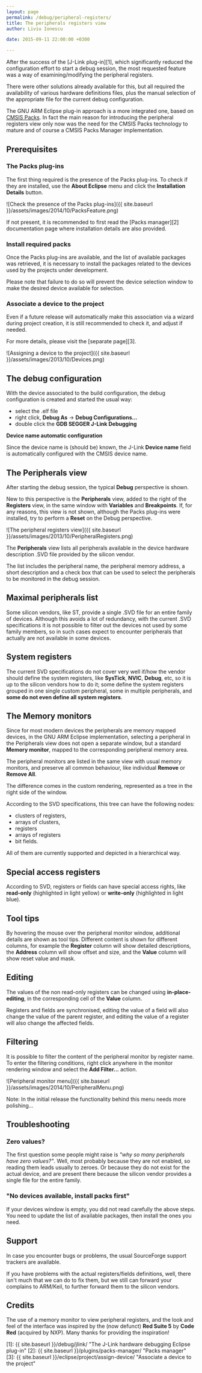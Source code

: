 ```yaml
---
layout: page
permalink: /debug/peripheral-registers/
title: The peripherals registers view
author: Liviu Ionescu

date: 2015-09-11 22:00:00 +0300

---
```


After the success of the [J-Link plug-in][1], which significantly reduced the configuration effort to start a debug session, the most requested feature was a way of examining/modifying the peripheral registers.

There were other solutions already available for this, but all required the availability of various hardware definitions files, plus the manual selection of the appropriate file for the current debug configuration.

The GNU ARM Eclipse plug-in approach is a more integrated one, based on [CMSIS Packs](http://www.keil.com/pack/doc/CMSIS/Pack/html/index.html). In fact the main reason for introducing the peripheral registers view only now was the need for the CMSIS Packs technology to mature and of course a CMSIS Packs Manager implementation.

## Prerequisites

### The Packs plug-ins

The first thing required is the presence of the Packs plug-ins. To check if they are installed, use the **About Eclipse** menu and click the **Installation Details** button.

![Check the presence of the Packs plug-ins]({{ site.baseurl }}/assets/images/2014/10/PacksFeature.png)

If not present, it is recommended to first read the [Packs manager][2] documentation page where installation details are also provided.

### Install required packs

Once the Packs plug-ins are available, and the list of available packages was retrieved, it is necessary to install the packages related to the devices used by the projects under development.

Please note that failure to do so will prevent the device selection window to make the desired device available for selection.

### Associate a device to the project

Even if a future release will automatically make this association via a wizard during project creation, it is still recommended to check it, and adjust if needed.

For more details, please visit the [separate page][3].

![Assigning a device to the project]({{ site.baseurl }}/assets/images/2013/10/Devices.png)

## The debug configuration

With the device associated to the build configuration, the debug configuration is created and started the usual way:

* select the .elf file
* right click, **Debug As** → **Debug Configurations...**
* double click the **GDB SEGGER J-Link Debugging**

**Device name automatic configuration**

Since the device name is (should be) known, the J-Link **Device name** field is automatically configured with the CMSIS device name.

## The Peripherals view

After starting the debug session, the typical **Debug** perspective is shown.

New to this perspective is the **Peripherals** view, added to the right of the **Registers** view, in the same window with **Variables** and **Breakpoints**. If, for any reasons, this view is not shown, although the Packs plug-ins were installed, try to perform a **Reset** on the Debug perspective.

![The peripheral registers view]({{ site.baseurl }}/assets/images/2013/10/PeripheralRegisters.png)

The **Peripherals** view lists all peripherals available in the device hardware description .SVD file provided by the silicon vendor.

The list includes the peripheral name, the peripheral memory address, a short description and a check box that can be used to select the peripherals to be monitored in the debug session.

## Maximal peripherals list

Some silicon vendors, like ST, provide a single .SVD file for an entire family of devices. Although this avoids a lot of redundancy, with the current .SVD specifications it is not possible to filter out the devices not used by some family members, so in such cases expect to encounter peripherals that actually are not available in some devices.

## System registers

The current SVD specifications do not cover very well if/how the vendor should define the system registers, like **SysTick**, **NVIC**, **Debug**, etc, so it is up to the silicon vendors how to do it; some define the system registers grouped in one single custom peripheral, some in multiple peripherals, and **some do not even define all system registers**.

## The Memory monitors

Since for most modern devices the peripherals are memory mapped devices, in the GNU ARM Eclipse implementation, selecting a peripheral in the Peripherals view does not open a separate window, but a standard **Memory monitor**, mapped to the corresponding peripheral memory area.

The peripheral monitors are listed in the same view with usual memory monitors, and preserve all common behaviour, like individual **Remove** or **Remove All**.

The difference comes in the custom rendering, represented as a tree in the right side of the window.

According to the SVD specifications, this tree can have the following nodes:

* clusters of registers,
* arrays of clusters,
* registers
* arrays of registers
* bit fields.

All of them are currently supported and depicted in a hierarchical way.

## Special access registers

According to SVD, registers or fields can have special access rights, like **read-only** (highlighted in light yellow) or **write-only** (highlighted in light blue).

## Tool tips

By hovering the mouse over the peripheral monitor window, additional details are shown as tool tips. Different content is shown for different columns, for example the **Register** column will show detailed descriptions, the **Address** column will show offset and size, and the **Value** column will show reset value and mask.

## Editing

The values of the non read-only registers can be changed using **in-place-editing**, in the corresponding cell of the **Value** column.

Registers and fields are synchronised, editing the value of a field will also change the value of the parent register, and editing the value of a register will also change the affected fields.

## Filtering

It is possible to filter the content of the peripheral monitor by register name. To enter the filtering conditions, right click anywhere in the monitor rendering window and select the **Add Filter...** action.

![Peripheral monitor menu]({{ site.baseurl }}/assets/images/2014/10/PeripheralMenu.png)

Note: In the initial release the functionality behind this menu needs more polishing...

## Troubleshooting

### Zero values?

The first question some people might raise is _"why so many peripherals have zero values?"_. Well, most probably because they are not enabled, so reading them leads usually to zeroes. Or because they do not exist for the actual device, and are present there because the silicon vendor provides a single file for the entire family.

### "No devices available, install packs first"

If your devices window is empty, you did not read carefully the above steps. You need to update the list of available packages, then install the ones you need.

## Support

In case you encounter bugs or problems, the usual SourceForge support trackers are available.

If you have problems with the actual registers/fields definitions, well, there isn't much that we can do to fix them, but we still can forward your complains to ARM/Keil, to further forward them to the silicon vendors.

## Credits

The use of a memory monitor to view peripheral registers, and the look and feel of the interface was inspired by the (now defunct) **Red Suite 5** by **Code Red** (acquired by NXP). Many thanks for providing the inspiration!

 [1]: {{ site.baseurl }}/debug/jlink/ "The J-Link hardware debugging Eclipse plug-in"
 [2]: {{ site.baseurl }}/plugins/packs-manager/ "Packs manager"
 [3]: {{ site.baseurl }}/eclipse/project/assign-device/ "Associate a device to the project"
